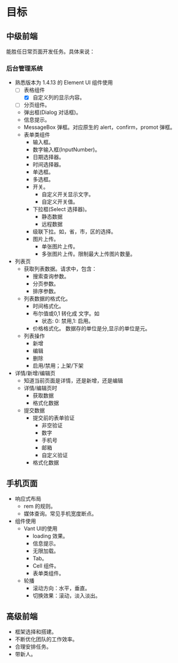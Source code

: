 # 目标
## 中级前端
能胜任日常页面开发任务。具体来说：

### 后台管理系统
* 熟悉版本为 1.4.13 的 Element UI 组件使用
  * [ ] 表格组件
    * [x] 自定义列的显示内容。
  * [ ] 分页组件。
  * 弹出框(Dialog 对话框)。
  * 信息提示。
  * MessageBox 弹框。对应原生的 alert，confirm，promot 弹框。
  * 表单类组件
    * 输入框。
    * 数字输入框(InputNumber)。
    * 日期选择器。
    * 时间选择器。
    * 单选框。
    * 多选框。
    * 开关。
      * 自定义开关显示文字。
      * 自定义开关值。
    * 下拉框(Select 选择器)。
      * 静态数据
      * 远程数据
    * 级联下拉。如，省，市，区的选择。
    * 图片上传。
      * 单张图片上传。
      * 多张图片上传。限制最大上传图片数量。
* 列表页
  * 获取列表数据。请求中，包含：
    * 搜索查询参数。
    * 分页参数。
    * 排序参数。
  * 列表数据的格式化。
    * 时间格式化。
    * 布尔值或0,1 转化成 文字。如
      * 状态: 0: 禁用,1: 启用。
    * 价格格式化。 数据存的单位是分,显示的单位是元。
  * 列表操作
    * 新增
    * 编辑
    * 删除
    * 启用/禁用；上架/下架
* 详情/新增/编辑页
  * 知道当前页面是详情，还是新增，还是编辑
  * 详情/编辑页时
    * 获取数据
    * 格式化数据
  * 提交数据
    * 提交前的表单验证
      * 非空验证
      * 数字
      * 手机号
      * 邮箱
      * 自定义验证
    * 格式化数据

## 手机页面
* 响应式布局
  * rem 的规则。
  * 媒体查询。常见手机宽度断点。
* 组件使用
  * Vant UI的使用
    * loading 效果。
    * 信息提示。
    * 无限加载。
    * Tab。
    * Cell 组件。
    * 表单类组件。
  * 轮播
    * 滚动方向：水平，垂直。
    * 切换效果：滚动，淡入淡出。


## 高级前端
* 框架选择和搭建。
* 不断优化团队的工作效率。
* 合理安排任务。
* 带新人。